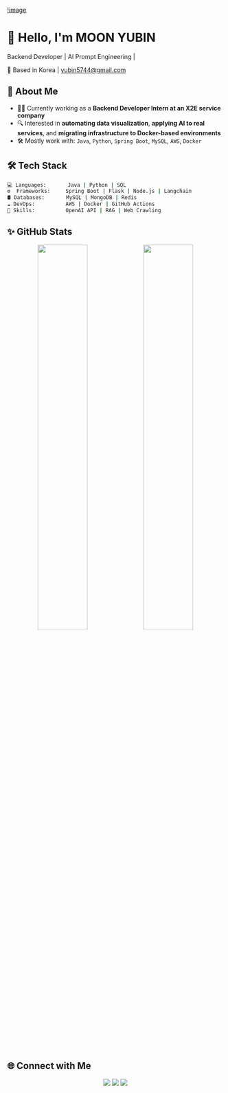 [!image](<img width="1536" height="1024" alt="image" src="https://github.com/user-attachments/assets/42d65082-0a43-42f3-8d2b-77bd8f04675d" />)

# 👋 Hello, I'm MOON YUBIN

Backend Developer | AI Prompt Engineering |   

📍 Based in Korea | yubin5744@gmail.com


## 🧠 About Me
- 🧑‍💻 Currently working as a **Backend Developer Intern at an X2E service company**
- 🔍 Interested in **automating data visualization**, **applying AI to real services**, and **migrating infrastructure to Docker-based environments**
- 🛠 Mostly work with: `Java`, `Python`, `Spring Boot`, `MySQL`, `AWS`, `Docker`


## 🛠 Tech Stack

```bash
💻 Languages:       Java | Python | SQL
⚙️  Frameworks:     Spring Boot | Flask | Node.js | Langchain
🛢 Databases:       MySQL | MongoDB | Redis
☁️ DevOps:          AWS | Docker | GitHub Actions
🧪 Skills:          OpenAI API | RAG | Web Crawling
```


## ✨ GitHub Stats

<p align="center"> 
  <img src="https://github-readme-stats.vercel.app/api?username=YUBIN-githubb&show_icons=true&theme=calm" width="48%" /> <img src="https://github-readme-stats.vercel.app/api/top-langs/?username=YUBIN-githubb&layout=compact&theme=calm" width="48%" /> 
</p>


## 🌐 Connect with Me

<p align="center"> 
  <a href="https://excessive-frame-7c0.notion.site/Picket-1fb217e465da8088b261ef3a53e5d106"><img src="https://img.shields.io/badge/Notion-black?style=flat&logo=notion&logoColor=white"/></a> 
  <a href="https://yubin-code.tistory.com/"><img src="https://img.shields.io/badge/Tistory-FF5A00?style=flat&logo=blogger&logoColor=white"/></a> 
  <a href="mailto:yubin5744@email.com"><img src="https://img.shields.io/badge/Gmail-D14836?style=flat&logo=gmail&logoColor=white"/></a> </p> 
